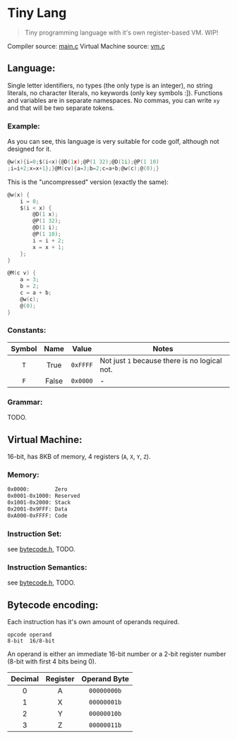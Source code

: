# Tiny Lang

> Tiny programming language with it's own register-based VM. WIP!

Compiler source: [main.c](main.c)
Virtual Machine source: [vm.c](vm.c)

## Language:

Single letter identifiers, no types (the only type is an integer),
no string literals, no character literals, no keywords (only key
symbols :]). Functions and variables are in separate namespaces.
No commas, you can write `xy` and that will be two separate tokens.

### Example:

As you can see, this language is very suitable for code golf,
although not designed for it.
```go
@w(x){i=0;$(i<x){@D(1x);@P(1 32);@D(1i);@P(1 10)
;i=i+2;x=x+1};}@M(cv){a=3;b=2;c=a+b;@w(c);@(0);}
```

This is the "uncompressed" version (exactly the same):
```go
@w(x) {
    i = 0;
    $(i < x) {
        @D(1 x);
        @P(1 32);
        @D(1 i);
        @P(1 10);
        i = i + 2;
        x = x + 1;
    };
}

@M(c v) {
    a = 3;
    b = 2;
    c = a + b;
    @w(c);
    @(0);
}
```

### Constants:

Symbol | Name |  Value  | Notes
:-----:|:----:|:-------:|-------
  `T`  | True | `0xFFFF`| Not just `1` because there is no logical not.
  `F`  | False| `0x0000`| -

### Grammar:
TODO.

## Virtual Machine:

16-bit, has 8KB of memory, 4 registers (`A`, `X`, `Y`, `Z`).

### Memory:
```bash
0x0000:        Zero
0x0001-0x1000: Reserved
0x1001-0x2000: Stack
0x2001-0x9FFF: Data
0xA000-0xFFFF: Code
```

### Instruction Set:
see [bytecode.h](bytecode.h), TODO.

### Instruction Semantics:
see [bytecode.h](bytecode.h), TODO.

## Bytecode encoding:

Each instruction has it's own amount of operands required.
```
opcode operand
8-bit  16/8-bit
```
An operand is either an immediate 16-bit number or a
2-bit register number (8-bit with first 4 bits being 0).

 Decimal | Register | Operand Byte
:-------:|:--------:|:-----------:
    0    |     A    |  `00000000b`
    1    |     X    |  `00000001b`
    2    |     Y    |  `00000010b`
    3    |     Z    |  `00000011b`
